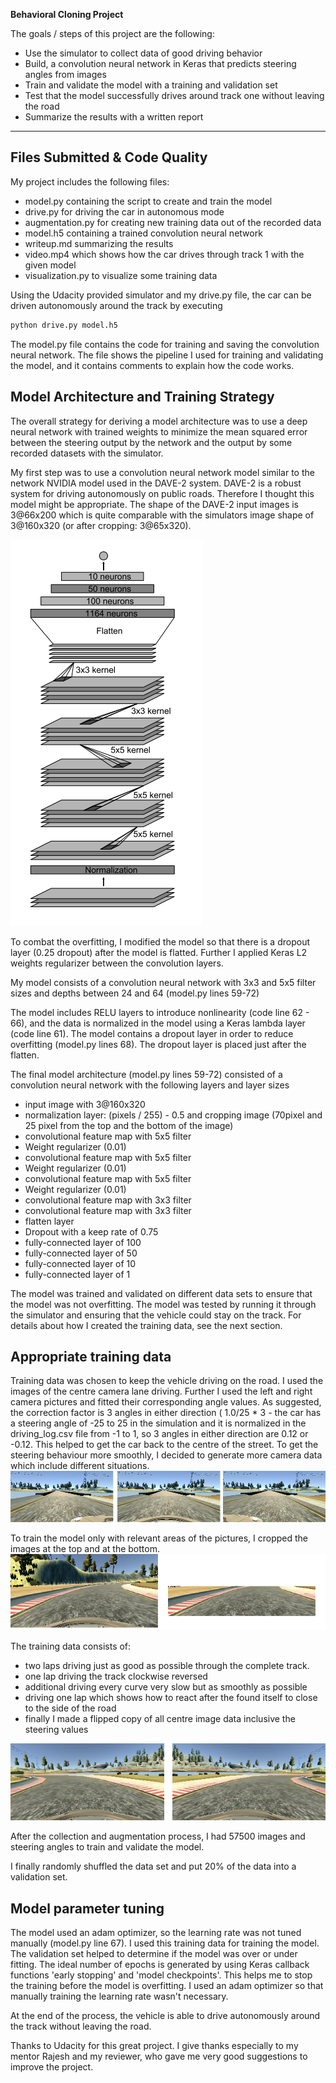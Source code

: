 **Behavioral Cloning Project**

The goals / steps of this project are the following:
* Use the simulator to collect data of good driving behavior
* Build, a convolution neural network in Keras that predicts steering angles from images
* Train and validate the model with a training and validation set
* Test that the model successfully drives around track one without leaving the road
* Summarize the results with a written report


[//]: # (Image References)

[image1]: ./documentation/model_base_architecture.png "Model Visualization"
[image2]: ./documentation/flipped_image.png "Flipped image"
[image3]: ./documentation/left_centre_right.png "camera views"
[image4]: ./documentation/cropped_image.png "cropped image"

---
## Files Submitted & Code Quality

My project includes the following files:
* model.py containing the script to create and train the model
* drive.py for driving the car in autonomous mode
* augmentation.py for creating new training data out of the recorded data
* model.h5 containing a trained convolution neural network 
* writeup.md summarizing the results
* video.mp4 which shows how the car drives through track 1 with the given model
* visualization.py to visualize some training data

Using the Udacity provided simulator and my drive.py file, the car can be driven autonomously around the track by executing 
```sh
python drive.py model.h5
```

The model.py file contains the code for training and saving the convolution neural network. The file shows the pipeline I used for training and validating the model, and it contains comments to explain how the code works.

## Model Architecture and Training Strategy

The overall strategy for deriving a model architecture was to use a deep neural network with trained weights to minimize the mean squared error between the steering output by the network and the output by some recorded datasets with the simulator.

My first step was to use a convolution neural network model similar to the network NVIDIA model used in the DAVE-2 system. DAVE-2 is a robust system for driving autonomously on public roads. Therefore I thought this model might be appropriate. The shape of the DAVE-2 input images is 3@66x200 which is quite comparable with the simulators image shape of 3@160x320 (or after cropping: 3@65x320).

![alt text][image1]

To combat the overfitting, I modified the model so that there is a dropout layer (0.25 dropout) after the model is flatted.
Further I applied Keras L2 weights regularizer between the convolution layers.

My model consists of a convolution neural network with 3x3 and 5x5 filter sizes and depths between 24 and 64 (model.py lines 59-72) 

The model includes RELU layers to introduce nonlinearity (code line 62 - 66), and the data is normalized in the model using a Keras lambda layer (code line 61). 
The model contains a dropout layer in order to reduce overfitting (model.py lines 68). The dropout layer is placed just after the flatten.

The final model architecture (model.py lines 59-72) consisted of a convolution neural network with the following layers and layer sizes

- input image with 3@160x320
- normalization layer: (pixels / 255) - 0.5 and cropping image (70pixel and 25 pixel from the top and the bottom of the image)
- convolutional feature map with 5x5 filter
- Weight regularizer (0.01)
- convolutional feature map with 5x5 filter
- Weight regularizer (0.01)
- convolutional feature map with 5x5 filter
- Weight regularizer (0.01)
- convolutional feature map with 3x3 filter
- convolutional feature map with 3x3 filter
- flatten layer
- Dropout with a keep rate of 0.75
- fully-connected layer of 100
- fully-connected layer of 50
- fully-connected layer of 10
- fully-connected layer of 1


The model was trained and validated on different data sets to ensure that the model was not overfitting. The model was tested by running it through the simulator and ensuring that the vehicle could stay on the track.
For details about how I created the training data, see the next section. 

## Appropriate training data

Training data was chosen to keep the vehicle driving on the road. I used the images of the centre camera lane driving. Further I used the left and right camera pictures and fitted their corresponding angle values. As suggested, the correction factor is 3 angles in either direction ( 1.0/25 * 3 - the car has a steering angle of -25 to 25 in the simulation and it is normalized in the driving_log.csv file from -1 to 1, so 3 angles in either direction are 0.12 or -0.12.  This helped to get the car back to the centre of the street. To get the steering behaviour more smoothly, I decided to generate more camera data which include different situations.
![alt text][image3]

To train the model only with relevant areas of the pictures, I cropped the images at the top and at the bottom.
![alt text][image4]

The training data consists of:
- two laps driving just as good as possible through the complete track.
- one lap driving the track clockwise reversed
- additional driving every curve very slow but as smoothly as possible
- driving one lap which shows how to react after the found itself to close to the side of the road
- finally I made a flipped copy of all centre image data inclusive the steering values

![alt text][image2]

After the collection and augmentation process, I had 57500 images and steering angles to train and validate the model.

I finally randomly shuffled the data set and put 20% of the data into a validation set. 


## Model parameter tuning

The model used an adam optimizer, so the learning rate was not tuned manually (model.py line 67).
I used this training data for training the model. The validation set helped to determine if the model was over or under fitting. The ideal number of epochs is generated by using Keras callback functions 'early stopping' and 'model checkpoints'. This helps me to stop the training before the model is overfitting. I used an adam optimizer so that manually training the learning rate wasn't necessary.

At the end of the process, the vehicle is able to drive autonomously around the track without leaving the road.

Thanks to Udacity for this great project. I give thanks especially to my mentor Rajesh and my reviewer, who gave me very good suggestions to improve the project.
